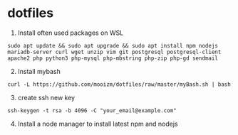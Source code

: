 # dotfiles

1) Install often used packages on WSL
```console
sudo apt update && sudo apt upgrade && sudo apt install npm nodejs mariadb-server curl wget unzip vim git postgresql postgresql-client apache2 php python3 php-mysql php-mbstring php-zip php-gd sendmail
```

2) Install mybash 
```console
curl -L https://github.com/mooizm/dotfiles/raw/master/myBash.sh | bash
```

3) create ssh new key

```console
ssh-keygen -t rsa -b 4096 -C "your_email@example.com"
```

4) Install a node manager to install latest npm and nodejs
